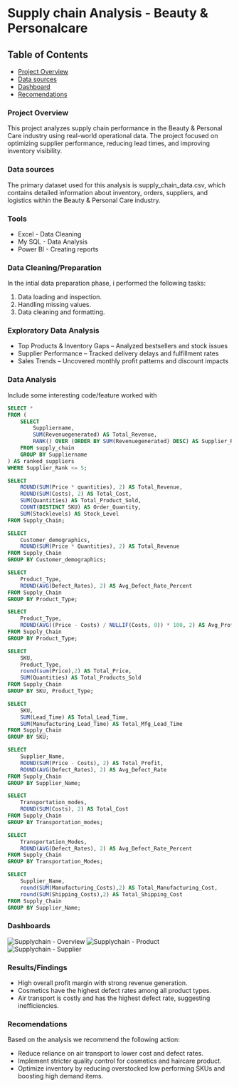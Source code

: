 # Supply chain Analysis - Beauty & Personalcare

## Table of Contents

- [Project Overview](#project-overview)
- [Data sources](#data-sources)
- [Dashboard](#data-sources)
- [Recomendations](#recomendations)
### Project Overview

This project analyzes supply chain performance in the Beauty & Personal Care industry using real-world operational data. The project focused on optimizing supplier performance, reducing lead times, and improving inventory visibility.

### Data sources

The primary dataset used for this analysis is supply_chain_data.csv, which contains detailed information about inventory, orders, suppliers, and logistics within the Beauty & Personal Care industry.

### Tools

- Excel    - Data Cleaning
- My SQL   - Data Analysis
- Power BI - Creating reports

### Data Cleaning/Preparation

In the intial data preparation phase, i performed the following tasks:
1. Data loading and inspection.
2. Handling missing values.
3. Data cleaning and formatting.

### Exploratory Data Analysis

- Top Products & Inventory Gaps – Analyzed bestsellers and stock issues
- Supplier Performance – Tracked delivery delays and fulfillment rates
- Sales Trends – Uncovered monthly profit patterns and discount impacts

### Data Analysis

Include some interesting code/feature worked with

```sql
SELECT *
FROM (
    SELECT 
        Suppliername,
        SUM(Revenuegenerated) AS Total_Revenue,
        RANK() OVER (ORDER BY SUM(Revenuegenerated) DESC) AS Supplier_Rank
    FROM supply_chain
    GROUP BY Suppliername
) AS ranked_suppliers
WHERE Supplier_Rank <= 5;
```
```sql
SELECT 
    ROUND(SUM(Price * quantities), 2) AS Total_Revenue,
    ROUND(SUM(Costs), 2) AS Total_Cost,
    SUM(Quantities) AS Total_Product_Sold,
    COUNT(DISTINCT SKU) AS Order_Quantity,
    SUM(Stocklevels) AS Stock_Level
FROM Supply_Chain;
```
```sql
SELECT 
    Customer_demographics,
    ROUND(SUM(Price * Quantities), 2) AS Total_Revenue
FROM Supply_Chain
GROUP BY Customer_demographics;
```
```sql
SELECT 
    Product_Type,
    ROUND(AVG(Defect_Rates), 2) AS Avg_Defect_Rate_Percent
FROM Supply_Chain
GROUP BY Product_Type;
```
```sql
SELECT 
    Product_Type,
    ROUND(AVG((Price - Costs) / NULLIF(Costs, 0)) * 100, 2) AS Avg_Profit_Margin_Percent
FROM Supply_Chain
GROUP BY Product_Type;
```
```sql
SELECT 
    SKU,
    Product_Type,
    round(sum(Price),2) AS Total_Price,
    SUM(Quantities) AS Total_Products_Sold
FROM Supply_Chain
GROUP BY SKU, Product_Type;
```
```sql
SELECT 
    SKU,
    SUM(Lead_Time) AS Total_Lead_Time,
    SUM(Manufacturing_Lead_Time) AS Total_Mfg_Lead_Time
FROM Supply_Chain
GROUP BY SKU;
```
```sql
SELECT 
    Supplier_Name,
    ROUND(SUM(Price - Costs), 2) AS Total_Profit,
    ROUND(AVG(Defect_Rates), 2) AS Avg_Defect_Rate
FROM Supply_Chain
GROUP BY Supplier_Name;
```
```sql
SELECT 
    Transportation_modes,
    ROUND(SUM(Costs), 2) AS Total_Cost
FROM Supply_Chain
GROUP BY Transportation_modes;
```
```sql
SELECT 
    Transportation_Modes,
    ROUND(AVG(Defect_Rates), 2) AS Avg_Defect_Rate_Percent
FROM Supply_Chain
GROUP BY Transportation_Modes;
```
```sql
SELECT 
    Supplier_Name,
    round(SUM(Manufacturing_Costs),2) AS Total_Manufacturing_Cost,
    round(SUM(Shipping_Costs),2) AS Total_Shipping_Cost
FROM Supply_Chain
GROUP BY Supplier_Name;
```

### Dashboards
![Supplychain - Overview](https://github.com/user-attachments/assets/d95c0cd4-a4dd-4bc0-8aab-cb91b3001636)
![Supplychain - Product](https://github.com/user-attachments/assets/74883b7f-fdb9-464d-98d0-5267037cf21c)
![Supplychain - Supplier](https://github.com/user-attachments/assets/c7a7237e-e20a-4144-8eea-a85078a229ae)


### Results/Findings

- High overall profit margin with strong revenue generation.
- Cosmetics have the highest defect rates among all product types.
- Air transport is costly and has the highest defect rate, suggesting inefficiencies.

### Recomendations

Based on the analysis we recommend the following action:
- Reduce reliance on air transport to lower cost and defect rates.
- Implement stricter quality control for cosmetics and haircare product.
- Optimize inventory by reducing overstocked low performing SKUs and boosting high demand items.



